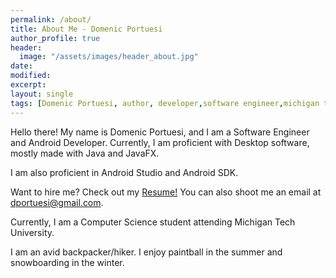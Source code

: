 ```yaml
---
permalink: /about/
title: About Me - Domenic Portuesi
author_profile: true
header:
  image: "/assets/images/header_about.jpg"
date:
modified:
excerpt:
layout: single
tags: [Domenic Portuesi, author, developer,software engineer,michigan tech, computer science]
---
```


Hello there!
My name is Domenic Portuesi, and I am a Software Engineer and Android Developer. Currently, I am proficient with Desktop software, mostly made with Java and JavaFX.

I am also proficient in Android Studio and Android SDK.

Want to hire me? Check out my [Resume!](https://docs.google.com/document/d/1xuZmei_FVNWlI181j2pJGTCzO3da4-_5vzL_1j4FcQA/edit?usp=sharing) You can also shoot me an email at dportuesi@gmail.com.

Currently, I am a Computer Science student attending Michigan Tech University.

I am an avid backpacker/hiker. I enjoy paintball in the summer and snowboarding in the winter.
